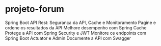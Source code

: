 # projeto-forum
Spring Boot API Rest: Segurança da API, Cache e Monitoramento
Pagine e ordene os resultados da API
Melhore desempenho com Spring Cache
Protege a API com Spring Security e JWT
Monitore os endpoints com Spring Boot Actuator e Admin
Documente a API com Swagger
